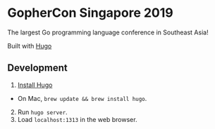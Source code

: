 GopherCon Singapore 2019
===

The largest Go programming language conference in Southeast Asia!

Built with [Hugo](https://gohugo.io/)

Development
---

1. [Install Hugo](https://gohugo.io/overview/installing/)
  - On Mac, `brew update && brew install hugo`.
2. Run `hugo server`.
3. Load `localhost:1313` in the web browser.
